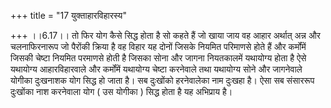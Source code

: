 +++
title = "17 युक्ताहारविहारस्य"

+++
।।6.17।। तो फिर योग कैसे सिद्ध होता है सो कहते हैं जो खाया जाय वह आहार
अर्थात् अन्न और चलनाफिरनारूप जो पैरोंकी क्रिया है वह विहार यह दोनों
जिसके नियमित परिमाणसे होते हैं और कर्मोंमें जिसकी चेष्टा नियमित परमाणसे
होती है जिसका सोना और जागना नियतकालमें यथायोग्य होता है ऐसे यथायोग्य
आहारविहारवाले और कर्मोंमें यथायोग्य चेष्टा करनेवाले तथा यथायोग्य सोने और
जागनेवाले योगीका दुःखनाशक योग सिद्ध हो जाता है। सब दुःखोंको हरनेवालेका
नाम दुःखहा है। ऐसा सब संसाररूप दुःखोंका नाश करनेवाला योग ( उस योगीका )
सिद्ध होता है यह अभिप्राय है।
